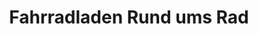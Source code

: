 ---
title: "Fahrradladen Rund ums Rad"
url: /oberlungwitz/fahrradladen-rund-ums-rad/
shop: Fahrrad
---